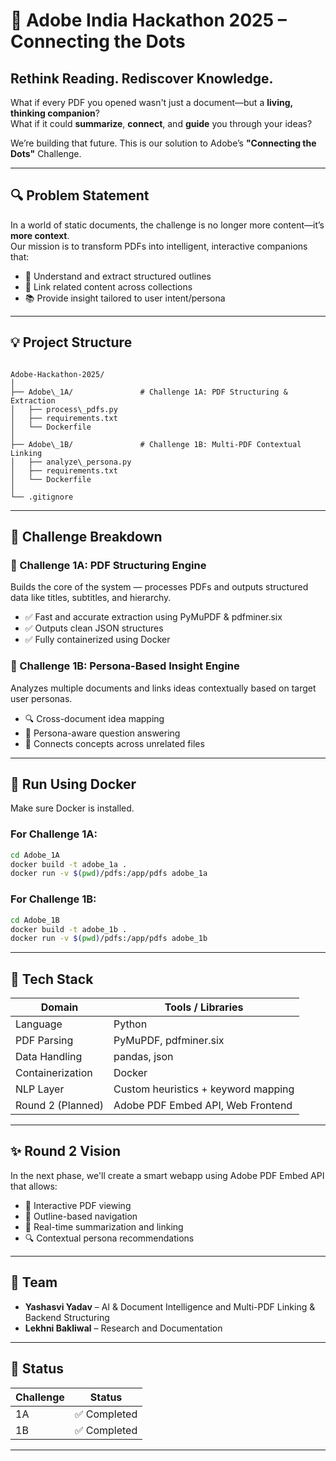 # 🚀 Adobe India Hackathon 2025 – Connecting the Dots  
## Rethink Reading. Rediscover Knowledge.

What if every PDF you opened wasn't just a document—but a **living, thinking companion**?  
What if it could **summarize**, **connect**, and **guide** you through your ideas?

We’re building that future. This is our solution to Adobe’s **"Connecting the Dots"** Challenge.

---

## 🔍 Problem Statement

In a world of static documents, the challenge is no longer more content—it’s **more context**.  
Our mission is to transform PDFs into intelligent, interactive companions that:

- 🧠 Understand and extract structured outlines  
- 🔗 Link related content across collections  
- 📚 Provide insight tailored to user intent/persona

---

## 💡 Project Structure

```

Adobe-Hackathon-2025/
│
├── Adobe\_1A/               # Challenge 1A: PDF Structuring & Extraction
│   ├── process\_pdfs.py
│   ├── requirements.txt
│   └── Dockerfile
│
├── Adobe\_1B/               # Challenge 1B: Multi-PDF Contextual Linking
│   ├── analyze\_persona.py
│   ├── requirements.txt
│   └── Dockerfile
│
└── .gitignore

````

---

## 📂 Challenge Breakdown

### 🔹 Challenge 1A: PDF Structuring Engine

Builds the core of the system — processes PDFs and outputs structured data like titles, subtitles, and hierarchy.

- ✅ Fast and accurate extraction using PyMuPDF & pdfminer.six  
- ✅ Outputs clean JSON structures  
- ✅ Fully containerized using Docker  

### 🔹 Challenge 1B: Persona-Based Insight Engine

Analyzes multiple documents and links ideas contextually based on target user personas.

- 🔍 Cross-document idea mapping  
- 🧭 Persona-aware question answering  
- 🔗 Connects concepts across unrelated files  

---

## 🐳 Run Using Docker

Make sure Docker is installed.

### For Challenge 1A:

```bash
cd Adobe_1A
docker build -t adobe_1a .
docker run -v $(pwd)/pdfs:/app/pdfs adobe_1a
````

### For Challenge 1B:

```bash
cd Adobe_1B
docker build -t adobe_1b .
docker run -v $(pwd)/pdfs:/app/pdfs adobe_1b
```

---

## 🧠 Tech Stack

| Domain            | Tools / Libraries                   |
| ----------------- | ----------------------------------- |
| Language          | Python                              |
| PDF Parsing       | PyMuPDF, pdfminer.six               |
| Data Handling     | pandas, json                        |
| Containerization  | Docker                              |
| NLP Layer         | Custom heuristics + keyword mapping |
| Round 2 (Planned) | Adobe PDF Embed API, Web Frontend   |

---

## ✨ Round 2 Vision

In the next phase, we'll create a smart webapp using Adobe PDF Embed API that allows:

* 📖 Interactive PDF viewing
* 🧭 Outline-based navigation
* 🧠 Real-time summarization and linking
* 🔍 Contextual persona recommendations

---

## 👥 Team


* **Yashasvi Yadav** – AI & Document Intelligence and Multi-PDF Linking & Backend Structuring
*  **Lekhni Bakliwal** – Research and Documentation

---

## 📌 Status

| Challenge | Status         |
| --------- | -------------- |
| 1A        | ✅ Completed    |
| 1B        | ✅ Completed    |


---

